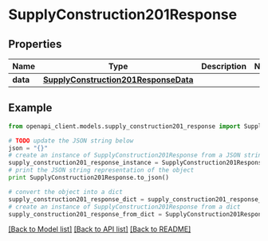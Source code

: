 # SupplyConstruction201Response



## Properties
Name | Type | Description | Notes
------------ | ------------- | ------------- | -------------
**data** | [**SupplyConstruction201ResponseData**](SupplyConstruction201ResponseData.md) |  | 

## Example

```python
from openapi_client.models.supply_construction201_response import SupplyConstruction201Response

# TODO update the JSON string below
json = "{}"
# create an instance of SupplyConstruction201Response from a JSON string
supply_construction201_response_instance = SupplyConstruction201Response.from_json(json)
# print the JSON string representation of the object
print SupplyConstruction201Response.to_json()

# convert the object into a dict
supply_construction201_response_dict = supply_construction201_response_instance.to_dict()
# create an instance of SupplyConstruction201Response from a dict
supply_construction201_response_from_dict = SupplyConstruction201Response.from_dict(supply_construction201_response_dict)
```
[[Back to Model list]](../README.md#documentation-for-models) [[Back to API list]](../README.md#documentation-for-api-endpoints) [[Back to README]](../README.md)


